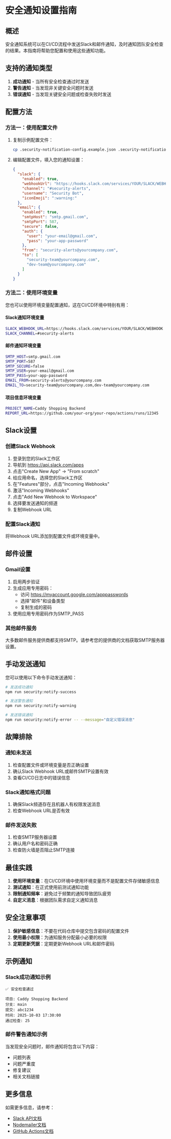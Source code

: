 # 安全通知设置指南

## 概述

安全通知系统可以在CI/CD流程中发送Slack和邮件通知，及时通知团队安全检查的结果。本指南将帮助您配置和使用这些通知功能。

## 支持的通知类型

1. **成功通知** - 当所有安全检查通过时发送
2. **警告通知** - 当发现非关键安全问题时发送
3. **错误通知** - 当发现关键安全问题或检查失败时发送

## 配置方法

### 方法一：使用配置文件

1. 复制示例配置文件：
   ```bash
   cp .security-notification-config.example.json .security-notification-config.json
   ```

2. 编辑配置文件，填入您的通知设置：
   ```json
   {
     "slack": {
       "enabled": true,
       "webhookUrl": "https://hooks.slack.com/services/YOUR/SLACK/WEBHOOK",
       "channel": "#security-alerts",
       "username": "Security Bot",
       "iconEmoji": ":warning:"
     },
     "email": {
       "enabled": true,
       "smtpHost": "smtp.gmail.com",
       "smtpPort": 587,
       "secure": false,
       "auth": {
         "user": "your-email@gmail.com",
         "pass": "your-app-password"
       },
       "from": "security-alerts@yourcompany.com",
       "to": [
         "security-team@yourcompany.com",
         "dev-team@yourcompany.com"
       ]
     }
   }
   ```

### 方法二：使用环境变量

您也可以使用环境变量配置通知，这在CI/CD环境中特别有用：

#### Slack通知环境变量

```bash
SLACK_WEBHOOK_URL=https://hooks.slack.com/services/YOUR/SLACK/WEBHOOK
SLACK_CHANNEL=#security-alerts
```

#### 邮件通知环境变量

```bash
SMTP_HOST=smtp.gmail.com
SMTP_PORT=587
SMTP_SECURE=false
SMTP_USER=your-email@gmail.com
SMTP_PASS=your-app-password
EMAIL_FROM=security-alerts@yourcompany.com
EMAIL_TO=security-team@yourcompany.com,dev-team@yourcompany.com
```

#### 项目信息环境变量

```bash
PROJECT_NAME=Caddy Shopping Backend
REPORT_URL=https://github.com/your-org/your-repo/actions/runs/12345
```

## Slack设置

### 创建Slack Webhook

1. 登录到您的Slack工作区
2. 导航到 https://api.slack.com/apps
3. 点击"Create New App" -> "From scratch"
4. 给应用命名，选择您的Slack工作区
5. 在"Features"部分，点击"Incoming Webhooks"
6. 激活"Incoming Webhooks"
7. 点击"Add New Webhook to Workspace"
8. 选择要发送通知的频道
9. 复制Webhook URL

### 配置Slack通知

将Webhook URL添加到配置文件或环境变量中。

## 邮件设置

### Gmail设置

1. 启用两步验证
2. 生成应用专用密码：
   - 访问 https://myaccount.google.com/apppasswords
   - 选择"邮件"和设备类型
   - 复制生成的密码
3. 使用应用专用密码作为SMTP_PASS

### 其他邮件服务

大多数邮件服务提供商都支持SMTP。请参考您的提供商的文档获取SMTP服务器设置。

## 手动发送通知

您可以使用以下命令手动发送通知：

```bash
# 发送成功通知
npm run security:notify-success

# 发送警告通知
npm run security:notify-warning

# 发送错误通知
npm run security:notify-error -- --message="自定义错误消息"
```

## 故障排除

### 通知未发送

1. 检查配置文件或环境变量是否正确设置
2. 确认Slack Webhook URL或邮件SMTP设置有效
3. 查看CI/CD日志中的错误信息

### Slack通知格式问题

1. 确保Slack频道存在且机器人有权限发送消息
2. 检查Webhook URL是否有效

### 邮件发送失败

1. 检查SMTP服务器设置
2. 确认用户名和密码正确
3. 检查防火墙是否阻止SMTP连接

## 最佳实践

1. **使用环境变量**：在CI/CD环境中使用环境变量而不是配置文件存储敏感信息
2. **测试通知**：在正式使用前测试通知功能
3. **限制通知频率**：避免过于频繁的通知导致团队疲劳
4. **自定义消息**：根据团队需求自定义通知消息

## 安全注意事项

1. **保护敏感信息**：不要在代码仓库中提交包含密码的配置文件
2. **使用最小权限**：为通知服务分配最小必要的权限
3. **定期更新凭据**：定期更新Webhook URL和邮件密码

## 示例通知

### Slack成功通知示例

```
✅ 安全检查通过

项目: Caddy Shopping Backend
分支: main
提交: abc1234
时间: 2025-10-03 17:30:00
通过检查: 25
```

### 邮件警告通知示例

当发现安全问题时，邮件通知将包含以下内容：
- 问题列表
- 问题严重度
- 修复建议
- 相关文档链接

## 更多信息

如需更多信息，请参考：
- [Slack API文档](https://api.slack.com/)
- [Nodemailer文档](https://nodemailer.com/)
- [GitHub Actions文档](https://docs.github.com/en/actions)